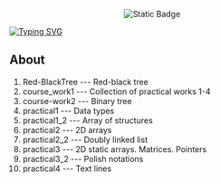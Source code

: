 <p align = "center">
  <img alt="Static Badge" src="https://img.shields.io/badge/CLion-2023.2.1-green?style=plastic&logo=clion&logoColor=green&labelColor=black&color=grey">
</p>

<a href="https://git.io/typing-svg"><img src="https://readme-typing-svg.demolab.com?font=Fira+Code&weight=600&size=30&pause=1000&color=FFFFFFF7&vCenter=true&random=false&width=435&lines=LETI+course+1" alt="Typing SVG" /></a>

## About

1. Red-BlackTree  --- Red-black tree
2. course_work1   --- Collection of practical works 1-4
3. course-work2   --- Binary tree
4. practical1     --- Data types
5. practical1_2   --- Array of structures
6. practical2     --- 2D arrays
7. practical2_2   --- Doubly linked list
8. practical3     --- 2D static arrays. Matrices. Pointers
9. practical3_2   --- Polish notations
10. practical4    --- Text lines
